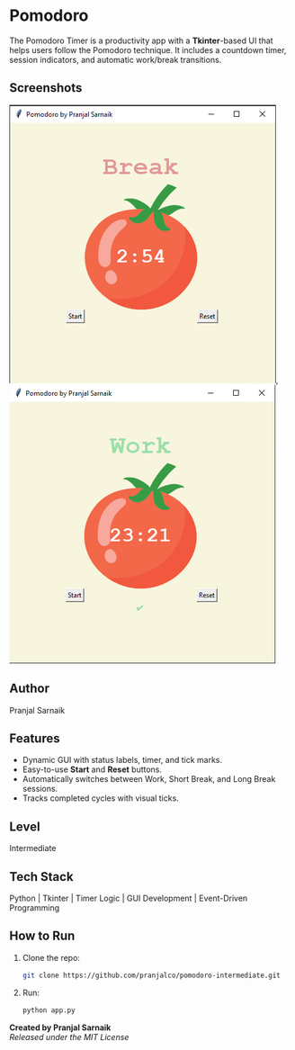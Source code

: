 # Pomodoro
The Pomodoro Timer is a productivity app with a **Tkinter**-based UI that helps users follow the Pomodoro technique. It includes a countdown timer, session indicators, and automatic work/break transitions. 

## Screenshots
![ss1](./screenshots/1.png), ![ss2](./screenshots/2.png)

## Author
Pranjal Sarnaik

## Features
- Dynamic GUI with status labels, timer, and tick marks.  
- Easy-to-use **Start** and **Reset** buttons.  
- Automatically switches between Work, Short Break, and Long Break sessions.  
- Tracks completed cycles with visual ticks.  

## Level
Intermediate

## Tech Stack
Python | Tkinter | Timer Logic | GUI Development | Event-Driven Programming  

## How to Run
1. Clone the repo:  
   ```bash  
   git clone https://github.com/pranjalco/pomodoro-intermediate.git

3. Run:
    ```bash  
   python app.py

**Created by Pranjal Sarnaik**  
*Released under the MIT License*